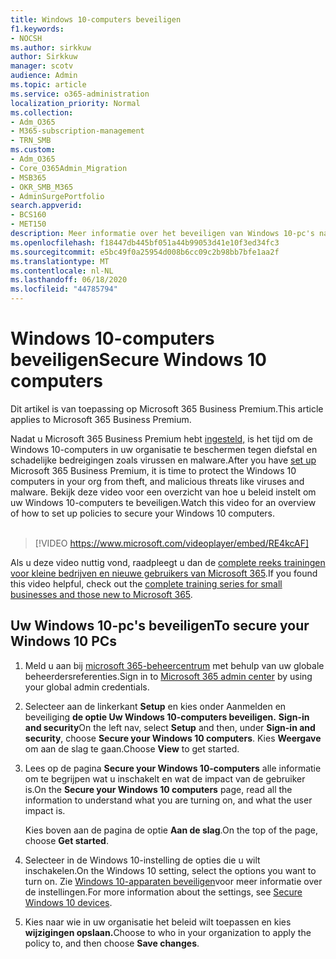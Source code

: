 ```yaml
---
title: Windows 10-computers beveiligen
f1.keywords:
- NOCSH
ms.author: sirkkuw
author: Sirkkuw
manager: scotv
audience: Admin
ms.topic: article
ms.service: o365-administration
localization_priority: Normal
ms.collection:
- Adm_O365
- M365-subscription-management
- TRN_SMB
ms.custom:
- Adm_O365
- Core_O365Admin_Migration
- MSB365
- OKR_SMB_M365
- AdminSurgePortfolio
search.appverid:
- BCS160
- MET150
description: Meer informatie over het beveiligen van Windows 10-pc's nadat u Microsoft 365 Business Premium hebt ingesteld.
ms.openlocfilehash: f18447db445bf051a44b99053d41e10f3ed34fc3
ms.sourcegitcommit: e5bc49f0a25954d008b6cc09c2b98bb7bfe1aa2f
ms.translationtype: MT
ms.contentlocale: nl-NL
ms.lasthandoff: 06/18/2020
ms.locfileid: "44785794"
---
```

# <a name="secure-windows-10-computers"></a><span data-ttu-id="65a9d-103">Windows 10-computers beveiligen</span><span class="sxs-lookup"><span data-stu-id="65a9d-103">Secure Windows 10 computers</span></span>

<span data-ttu-id="65a9d-104">Dit artikel is van toepassing op Microsoft 365 Business Premium.</span><span class="sxs-lookup"><span data-stu-id="65a9d-104">This article applies to Microsoft 365 Business Premium.</span></span>

<span data-ttu-id="65a9d-105">Nadat u Microsoft 365 Business Premium hebt [ingesteld,](set-up.md) is het tijd om de Windows 10-computers in uw organisatie te beschermen tegen diefstal en schadelijke bedreigingen zoals virussen en malware.</span><span class="sxs-lookup"><span data-stu-id="65a9d-105">After you have [set up](set-up.md) Microsoft 365 Business Premium, it is time to protect the Windows 10 computers in your org from theft, and malicious threats like viruses and malware.</span></span>
<span data-ttu-id="65a9d-106">Bekijk deze video voor een overzicht van hoe u beleid instelt om uw Windows 10-computers te beveiligen.</span><span class="sxs-lookup"><span data-stu-id="65a9d-106">Watch this video for an overview of how to set up policies to secure your Windows 10 computers.</span></span><br><br>

> [!VIDEO https://www.microsoft.com/videoplayer/embed/RE4kcAF] 

<span data-ttu-id="65a9d-107">Als u deze video nuttig vond, raadpleegt u dan de [complete reeks trainingen voor kleine bedrijven en nieuwe gebruikers van Microsoft 365](https://support.microsoft.com/office/6ab4bbcd-79cf-4000-a0bd-d42ce4d12816).</span><span class="sxs-lookup"><span data-stu-id="65a9d-107">If you found this video helpful, check out the [complete training series for small businesses and those new to Microsoft 365](https://support.microsoft.com/office/6ab4bbcd-79cf-4000-a0bd-d42ce4d12816).</span></span>

## <a name="to-secure-your-windows-10-pcs"></a><span data-ttu-id="65a9d-108">Uw Windows 10-pc's beveiligen</span><span class="sxs-lookup"><span data-stu-id="65a9d-108">To secure your Windows 10 PCs</span></span>

1. <span data-ttu-id="65a9d-109">Meld u aan bij [microsoft 365-beheercentrum](https://admin.microsoft.com) met behulp van uw globale beheerdersreferenties.</span><span class="sxs-lookup"><span data-stu-id="65a9d-109">Sign in to [Microsoft 365 admin center](https://admin.microsoft.com) by using your global admin credentials.</span></span> 
2. <span data-ttu-id="65a9d-110">Selecteer aan de linkerkant **Setup** en kies onder Aanmelden en beveiliging **de optie Uw Windows 10-computers beveiligen.** **Sign-in and security**</span><span class="sxs-lookup"><span data-stu-id="65a9d-110">On the left nav, select **Setup** and then, under **Sign-in and security**, choose **Secure your Windows 10 computers**.</span></span> <span data-ttu-id="65a9d-111">Kies **Weergave** om aan de slag te gaan.</span><span class="sxs-lookup"><span data-stu-id="65a9d-111">Choose **View** to get started.</span></span>
3. <span data-ttu-id="65a9d-112">Lees op de pagina **Secure your Windows 10-computers** alle informatie om te begrijpen wat u inschakelt en wat de impact van de gebruiker is.</span><span class="sxs-lookup"><span data-stu-id="65a9d-112">On the **Secure your Windows 10 computers** page, read all the information to understand what you are turning on, and what the user impact is.</span></span>

    <span data-ttu-id="65a9d-113">Kies boven aan de pagina de optie **Aan de slag**.</span><span class="sxs-lookup"><span data-stu-id="65a9d-113">On the top of the page, choose **Get started**.</span></span>

4. <span data-ttu-id="65a9d-114">Selecteer in de Windows 10-instelling de opties die u wilt inschakelen.</span><span class="sxs-lookup"><span data-stu-id="65a9d-114">On the Windows 10 setting, select the options you want to turn on.</span></span> <span data-ttu-id="65a9d-115">Zie [Windows 10-apparaten beveiligen](secure-windows-10-devices.md)voor meer informatie over de instellingen.</span><span class="sxs-lookup"><span data-stu-id="65a9d-115">For more information about the settings, see [Secure Windows 10 devices](secure-windows-10-devices.md).</span></span> 
5. <span data-ttu-id="65a9d-116">Kies naar wie in uw organisatie het beleid wilt toepassen en kies **wijzigingen opslaan.**</span><span class="sxs-lookup"><span data-stu-id="65a9d-116">Choose to who in your organization to apply the policy to, and then choose **Save changes**.</span></span>

